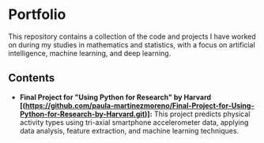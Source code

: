 # Portfolio
This repository contains a collection of the code and projects I have worked on during my studies in mathematics and statistics, with a focus on artificial intelligence, machine learning, and deep learning.

## Contents

- **Final Project for "Using Python for Research" by Harvard [(https://github.com/paula-martinezmoreno/Final-Project-for-Using-Python-for-Research-by-Harvard.git)]:** This project predicts physical activity types using tri-axial smartphone accelerometer data, applying data analysis, feature extraction, and machine learning techniques.

